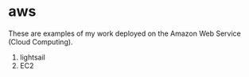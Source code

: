 # aws
These are examples of my work deployed on the Amazon Web Service (Cloud Computing).
1. lightsail
2. EC2